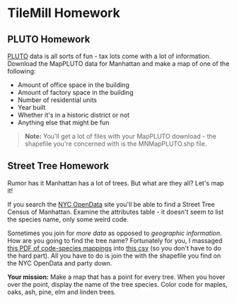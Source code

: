 # TileMill Homework

## PLUTO Homework

[PLUTO](http://www.nyc.gov/html/dcp/html/bytes/applbyte.shtml#pluto) data is all sorts of fun - tax lots come with a lot of information. Download the MapPLUTO data for Manhattan and make a map of one of the following:

* Amount of office space in the building
* Amount of factory space in the building
* Number of residential units
* Year built
* Whether it's in a historic district or not
* Anything else that might be fun

> **Note:** You'll get a lot of files with your MapPLUTO download - the shapefile you're concerned with is the MNMapPLUTO.shp file.

## Street Tree Homework

Rumor has it Manhattan has a lot of trees. But what are they all? Let's map it!

If you search the [NYC OpenData](https://nycopendata.socrata.com) site you'll be able to find a Street Tree Census of Manhattan. Examine the attributes table - it doesn't seem to list the species name, only some weird code.

Sometimes you join for *more data* as opposed to *geographic information*. How are you going to find the tree name? Fortunately for you, I massaged [this PDF of code-species mappings](http://www.nycgovparks.org/sub_your_park/trees_greenstreets/treescount/images/species_list.pdf) into [this csv](species-name.csv) (so you don't have to do the hard part). All you have to do is join the with the shapefile you find on the NYC OpenData and party down.

**Your mission:** Make a map that has a point for every tree. When you hover over the point, display the name of the tree species. Color code for maples, oaks, ash, pine, elm and linden trees.